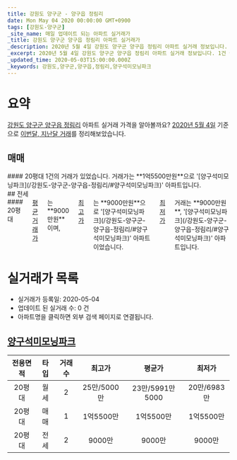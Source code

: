```yaml
---
title: 강원도 양구군 - 양구읍 정림리
date: Mon May 04 2020 00:00:00 GMT+0900
tags: [강원도-양구군]
_site_name: 매일 업데이트 되는 아파트 실거래가
_title: 강원도 양구군 양구읍 정림리 아파트 실거래가
_description: 2020년 5월 4일 강원도 양구군 양구읍 정림리 아파트 실거래 정보입니다. 1건 아파트 정보가 있습니다.
_excerpt: 2020년 5월 4일 강원도 양구군 양구읍 정림리 아파트 실거래 정보입니다. 1건 아파트 정보가 있습니다.
_updated_time: 2020-05-03T15:00:00.000Z
_keywords: 강원도,양구군,양구읍,정림리,양구석미모닝파크
---
```





# 요약
<ins>강원도 양구군 양구읍 정림리</ins> 아파트 실거래 가격을 알아볼까요? <ins>2020년 5월 4일</ins> 기준으로 <ins>이번달, 지난달 거래</ins>를 정리해보았습니다.

## 매매
<div class="container">
<div class="twelve columns" markdown="1">
#### 20평대
1건의 거래가 있었습니다. 거래가는 **1억5500만원**으로 '[양구석미모닝파크](/강원도-양구군-양구읍-정림리/#양구석미모닝파크)' 아파트입니다.
</div>
</div>
## 전세
<div class="container">
<div class="twelve columns" markdown="1">
#### 20평대
<ins>평균 거래가</ins>는 **9000만원**이며, <ins>최고가</ins>는 **9000만원**으로 '[양구석미모닝파크](/강원도-양구군-양구읍-정림리/#양구석미모닝파크)' 아파트이었습니다. <ins>최저가</ins> 거래는 **9000만원**, '[양구석미모닝파크](/강원도-양구군-양구읍-정림리/#양구석미모닝파크)' 아파트입니다.
</div>
</div>



# 실거래가 목록
- 실거래가 등록일: 2020-05-04
- 업데이트 된 실거래 수: 0 건
- 아파트명을 클릭하면 외부 검색 페이지로 연결됩니다.

## [양구석미모닝파크](#양구석미모닝파크)

|전용면적|타입|거래수|최고가|평균가|최저가|
|:---:|:---:|:---:|:---:|:---:|:---:|
|20평대|<span class="deal-type-3">월세</span>|2|25만/5000만|23만/5991만5000|20만/6983만|
|20평대|<span class="deal-type-1">매매</span>|1|1억5500만|1억5500만|1억5500만|
|20평대|<span class="deal-type-2">전세</span>|2|9000만|9000만|9000만|

<br/>



